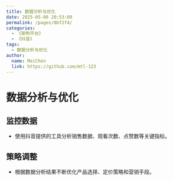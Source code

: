 ```yaml
---
title: 数据分析与优化
date: 2025-05-06 20:53:09
permalink: /pages/0bf2f4/
categories:
  - 《架构平台》
  - 《抖音》
tags:
  - 数据分析与优化
author: 
  name: MeiChen
  link: https://github.com/mtl-123
---
```

# 数据分析与优化

## 监控数据

- 使用抖音提供的工具分析销售数据、观看次数、点赞数等关键指标。

## 策略调整

- 根据数据分析结果不断优化产品选择、定价策略和营销手段。
